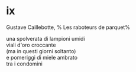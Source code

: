 # ix

Gustave Caillebotte, %
Les raboteurs de parquet%

una spolverata di lampioni umidi  
viali d'oro croccante  
(ma in questi giorni soltanto)  
e pomeriggi di miele ambrato  
tra i condomini

